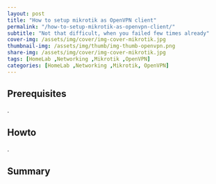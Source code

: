```yaml
---
layout: post
title: "How to setup mikrotik as OpenVPN client"
permalink: "/how-to-setup-mikrotik-as-openvpn-client/"
subtitle: "Not that difficult, when you failed few times already"
cover-img: /assets/img/cover/img-cover-mikrotik.jpg
thumbnail-img: /assets/img/thumb/img-thumb-openvpn.png
share-img: /assets/img/cover/img-cover-mikrotik.jpg
tags: [HomeLab ,Networking ,Mikrotik ,OpenVPN]
categories: [HomeLab ,Networking ,Mikrotik, OpenVPN]
---
```


## Prerequisites
.

## Howto
.

## Summary
